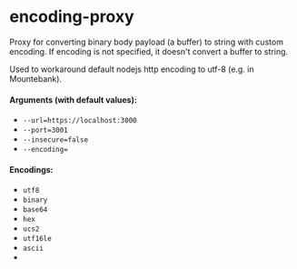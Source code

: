 # encoding-proxy

Proxy for converting binary body payload (a buffer) to string with custom encoding.
If encoding is not specified, it doesn't convert a buffer to string.

Used to workaround default nodejs http encoding to utf-8 (e.g. in Mountebank).

#### Arguments (with default values):

 * `--url=https://localhost:3000`
 * `--port=3001`
 * `--insecure=false`
 * `--encoding=`

#### Encodings:

 *  `utf8`
 *  `binary`
 *  `base64`
 *  `hex`
 *  `ucs2`
 *  `utf16le`
 *  `ascii`
 *

